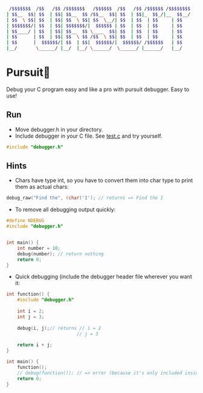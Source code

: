 ```bash
 /$$$$$$$  /$$   /$$ /$$$$$$$   /$$$$$$  /$$   /$$ /$$$$$$ /$$$$$$$$
| $$__  $$| $$  | $$| $$__  $$ /$$__  $$| $$  | $$|_  $$_/|__  $$__/
| $$  \ $$| $$  | $$| $$  \ $$| $$  \__/| $$  | $$  | $$     | $$   
| $$$$$$$/| $$  | $$| $$$$$$$/|  $$$$$$ | $$  | $$  | $$     | $$   
| $$____/ | $$  | $$| $$__  $$ \____  $$| $$  | $$  | $$     | $$   
| $$      | $$  | $$| $$  \ $$ /$$  \ $$| $$  | $$  | $$     | $$   
| $$      |  $$$$$$/| $$  | $$|  $$$$$$/|  $$$$$$/ /$$$$$$   | $$   
|__/       \______/ |__/  |__/ \______/  \______/ |______/   |__/
```

# Pursuit🚨
Debug your C program easy and like a pro with pursuit debugger. Easy to use!

## Run 
- Move debugger.h in your directory.
- Include debugger in your C file. See [test.c](https://github.com/radojicic23/pursuit/blob/master/test.c) and try yourself.
```c
#include "debugger.h"
```

## Hints
- Chars have type int, so you have to convert them into char type to print them as actual chars:
```c
debug_raw("Find the", (char)'I'); // returns => Find the I
```

- To remove all debugging output quickly:
```c
#define NDEBUG
#include "debugger.h"


int main() {
    int number = 10;
    debug(number); // return nothing
    return 0;
}
```

- Quick debugging (include the debugger header file wherever you want it:
```c
int function() {
    #include "debugger.h"
    
    int i = 2;
    int j = 3;
    
    debug(i, j);// returns // i = 2
                          // j = 3
    
    return i + j;
} 

int main() {
    function();
    // debug(function()); // => error (because it's only included inside function)
    return 0;
}
```
